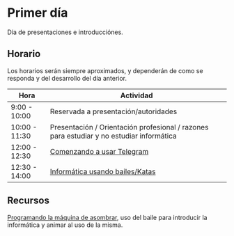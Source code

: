 # Primer día

Día de presentaciones e introducciónes.

## Horario

Los horarios serán siempre aproximados, y dependerán de como se responda y del desarrollo del día anterior.

| Hora | Actividad |
| ------------ | ----------|
| 9:00 - 10:00 | Reservada a presentación/autoridades |
| 10:00 - 11:30 | Presentación / Orientación profesional / razones para estudiar y no estudiar informática |
| 12:00 - 12:30 | [Comenzando a usar Telegram](../fichas/dia-1/telegram.md) |
| 12:30 - 14:00 | [Informática usando bailes/Katas](../fichas/dia-1/bailando.md) |


## Recursos

[Programando la máquina de asombrar](https://medium.com/@jjmerelo/programemos-la-m%C3%A1quina-de-asombrar-b0a96a5709e9), uso del baile para introducir la informática y animar al uso de la misma.
